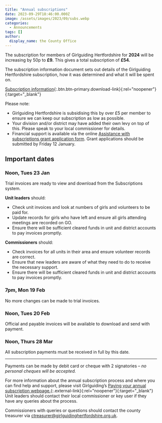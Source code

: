 ```yaml
---
title: "Annual subscriptions"
date: 2023-09-29T18:46:00.000Z
image: /assets/images/2023/09/subs.webp
categories:
  - Announcements
tags: []
author:
  display_name: the County Office
---
```

The subscription for members of Girlguiding Hertfordshire for **2024** will be increasing by 50p to **£9.**  This gives a total subscription of **£54.**

The subscription information document sets out details of the Girlguiding Hertfordshire subscription, how it was determined and what it will be spent on.

[Subscription information](/assets/docs/2024/subscriptions-2024.pdf){:.btn.btn-primary.download-link}{:rel="noopener"}{:target="_blank"}

Please note:

- Girlguiding Hertfordshire is subsidising this by over £5 per member to ensure we can keep our subscription as low as possible.
- Your division and/or district may have added their own levy on top of this.  Please speak to your local commissioner for details.
- Financial support is available via the online [Assistance with subscriptions grant application form](/about-us/resources/#member-grants). Grant applications should be submitted by Friday 12 January.

## Important dates

### Noon, Tues 23 Jan

Trial invoices are ready to view and download from the Subscriptions system.

**Unit leaders** should:

- Check unit invoices and look at numbers of girls and volunteers to be paid for.
- Update records for girls who have left and ensure all girls attending meetings are recorded on GO.
- Ensure there will be sufficient cleared funds in unit and district accounts to pay invoices promptly.

**Commissioners** should:

- Check invoices for all units in their area and ensure volunteer records are correct.
- Ensure that new leaders are aware of what they need to do to receive the necessary support.
- Ensure there will be sufficient cleared funds in unit and district accounts to pay invoices promptly.

### 7pm, Mon 19 Feb

No more changes can be made to trial invoices.

### Noon, Tues 20 Feb

Official and payable invoices will be available to download and send with payment.

### Noon, Thurs 28 Mar

All subscription payments must be received in full by this date.

___

Payments can be made by debit card or cheque with 2 signatories – *no personal cheques will be accepted.*

For more information about the annual subscription process and where you can find help and support, please visit Girlguiding’s [Paying your annual subscription webpage.](https://www.girlguiding.org.uk/information-for-volunteers/running-your-unit/finance-insurance-and-property/subscriptions/paying-your-subscriptions/){:.external-link}{:rel="noopener"}{:target="_blank"}  Unit leaders should contact their local commissioner or key user if they have any queries about the process.

Commissioners with queries or questions should contact the county treasurer via <ctreasurer@girlguidinghertfordshire.org.uk>.
